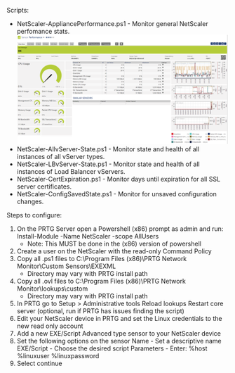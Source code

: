 Scripts:
- NetScaler-AppliancePerformance.ps1 - Monitor general NetScaler perfomance stats.
![alt text](Screenshots/performance.png "Performance Sensor")
- NetScaler-AllvServer-State.ps1 - Monitor state and health of all instances of all vServer types.
- NetScaler-LBvServer-State.ps1 - Monitor state and health of all instances of Load Balancer vServers.
- NetScaler-CertExpiration.ps1 - Monitor days until expiration for all SSL server certificates.
- NetScaler-ConfigSavedState.ps1 - Monitor for unsaved configuration changes.

Steps to configure:

1) On the PRTG Server open a Powershell (x86) prompt as admin and run: Install-Module -Name NetScaler -scope AllUsers
	- Note:  This MUST be done in the (x86) version of powershell
2) Create a user on the NetScaler with the read-only Command Policy
3) Copy all .ps1 files to C:\Program Files (x86)\PRTG Network Monitor\Custom Sensors\EXEXML
	- Directory may vary with PRTG install path
4) Copy all .ovl files to C:\Program Files (x86)\PRTG Network Monitor\lookups\custom
	- Directory may vary with PRTG install path
5) In PRTG go to Setup > Administrative tools
	Reload lookups
	Restart core server (optional, run if PRTG has issues finding the script)
6) Edit your NetScaler device in PRTG and set the Linux credentials to the new read only account
7) Add a new EXE/Script Advanced type sensor to your NetScaler device
8) Set the following options on the sensor
	Name - Set a descriptive name
	EXE/Script - Choose the desired script
	Parameters - Enter: %host %linuxuser %linuxpassword
9) Select continue